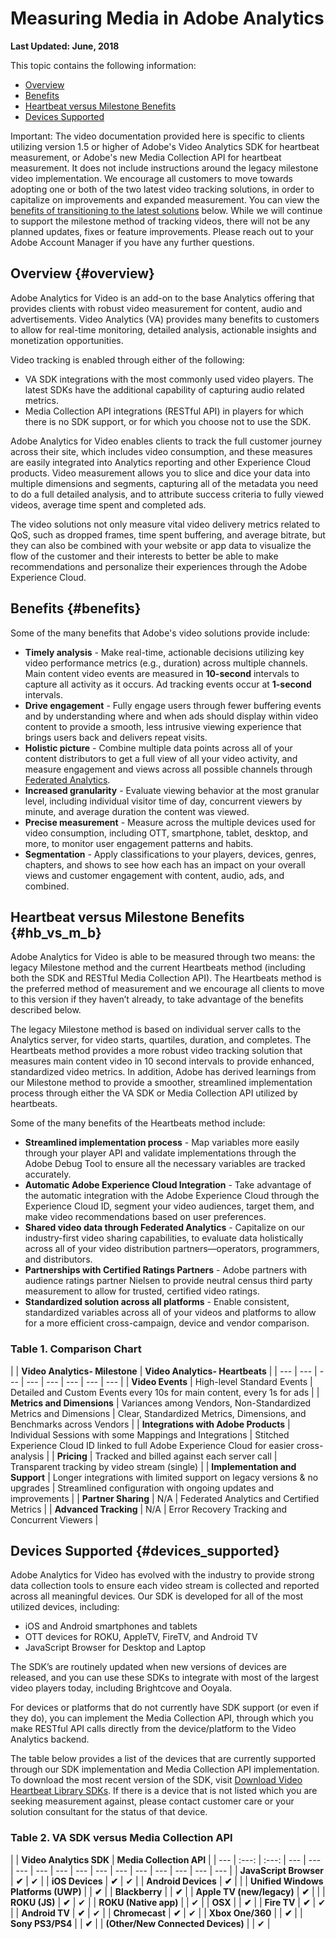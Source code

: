 # Measuring Media in Adobe Analytics

**Last Updated: June, 2018**

This topic contains the following information:

* [Overview](./#overview)
* [Benefits](./)
* [Heartbeat versus Milestone Benefits](./#hb_vs_m_b)
* [Devices Supported](./#devices_supported)

Important: The video documentation provided here is specific to clients utilizing version 1.5 or higher of Adobe's Video Analytics SDK for heartbeat measurement, or Adobe's new Media Collection API for heartbeat measurement. It does not include instructions around the legacy milestone video implementation. We encourage all customers to move towards adopting one or both of the two latest video tracking solutions, in order to capitalize on improvements and expanded measurement. You can view the [benefits of transitioning to the latest solutions](./) below. While we will continue to support the milestone method of tracking videos, there will not be any planned updates, fixes or feature improvements. Please reach out to your Adobe Account Manager if you have any further questions.

## Overview {#overview}

Adobe Analytics for Video is an add-on to the base Analytics offering that provides clients with robust video measurement for content, audio and advertisements. Video Analytics \(VA\) provides many benefits to customers to allow for real-time monitoring, detailed analysis, actionable insights and monetization opportunities.

Video tracking is enabled through either of the following:

* VA SDK integrations with the most commonly used video players. The latest SDKs have the additional capability of capturing audio related metrics. 
* Media Collection API integrations \(RESTful API\) in players for which there is no SDK support, or for which you choose not to use the SDK.

Adobe Analytics for Video enables clients to track the full customer journey across their site, which includes video consumption, and these measures are easily integrated into Analytics reporting and other Experience Cloud products. Video measurement allows you to slice and dice your data into multiple dimensions and segments, capturing all of the metadata you need to do a full detailed analysis, and to attribute success criteria to fully viewed videos, average time spent and completed ads.

The video solutions not only measure vital video delivery metrics related to QoS, such as dropped frames, time spent buffering, and average bitrate, but they can also be combined with your website or app data to visualize the flow of the customer and their interests to better be able to make recommendations and personalize their experiences through the Adobe Experience Cloud.

## Benefits {#benefits}

Some of the many benefits that Adobe's video solutions provide include:

* **Timely analysis** - Make real-time, actionable decisions utilizing key video performance metrics \(e.g., duration\) across multiple channels. Main content video events are measured in **10-second** intervals to capture all activity as it occurs. Ad tracking events occur at **1-second** intervals.
* **Drive engagement** - Fully engage users through fewer buffering events and by understanding where and when ads should display within video content to provide a smooth, less intrusive viewing experience that brings users back and delivers repeat visits. 
* **Holistic picture** - Combine multiple data points across all of your content distributors to get a full view of all your video activity, and measure engagement and views across all possible channels through [Federated Analytics](https://github.com/krculp/media-analytics-docs/tree/c21a8363a24601b55871136d5c52d7e85a080d88/federated-analytics.html). 
* **Increased granularity** - Evaluate viewing behavior at the most granular level, including individual visitor time of day, concurrent viewers by minute, and average duration the content was viewed. 
* **Precise measurement** - Measure across the multiple devices used for video consumption, including OTT, smartphone, tablet, desktop, and more, to monitor user engagement patterns and habits. 
* **Segmentation** - Apply classifications to your players, devices, genres, chapters, and shows to see how each has an impact on your overall views and customer engagement with content, audio, ads, and combined. 

## Heartbeat versus Milestone Benefits {#hb_vs_m_b}

Adobe Analytics for Video is able to be measured through two means: the legacy Milestone method and the current Heartbeats method \(including both the SDK and RESTful Media Collection API\). The Heartbeats method is the preferred method of measurement and we encourage all clients to move to this version if they haven’t already, to take advantage of the benefits described below.

The legacy Milestone method is based on individual server calls to the Analytics server, for video starts, quartiles, duration, and completes. The Heartbeats method provides a more robust video tracking solution that measures main content video in 10 second intervals to provide enhanced, standardized video metrics. In addition, Adobe has derived learnings from our Milestone method to provide a smoother, streamlined implementation process through either the VA SDK or Media Collection API utilized by heartbeats.

Some of the many benefits of the Heartbeats method include:

* **Streamlined implementation process** - Map variables more easily through your player API and validate implementations through the Adobe Debug Tool to ensure all the necessary variables are tracked accurately. 
* **Automatic Adobe Experience Cloud Integration** - Take advantage of the automatic integration with the Adobe Experience Cloud through the Experience Cloud ID, segment your video audiences, target them, and make video recommendations based on user preferences. 
* **Shared video data through Federated Analytics** - Capitalize on our industry-first video sharing capabilities, to evaluate data holistically across all of your video distribution partners—operators, programmers, and distributors. 
* **Partnerships with Certified Ratings Partners** - Adobe partners with audience ratings partner Nielsen to provide neutral census third party measurement to allow for trusted, certified video ratings. 
* **Standardized solution across all platforms** - Enable consistent, standardized variables across all of your videos and platforms to allow for a more efficient cross-campaign, device and vendor comparison. 

### Table 1. Comparison Chart

|  | **Video Analytics- Milestone** | **Video Analytics- Heartbeats** |
| --- | --- | --- | --- | --- | --- | --- | --- |
| **Video Events** | High-level Standard Events | Detailed and Custom Events every 10s for main content, every 1s for ads |
| **Metrics and Dimensions** | Variances among Vendors, Non-Standardized Metrics and Dimensions | Clear, Standardized Metrics, Dimensions, and Benchmarks across Vendors |
| **Integrations with Adobe Products** | Individual Sessions with some Mappings and Integrations | Stitched Experience Cloud ID linked to full Adobe Experience Cloud for easier cross-analysis |
| **Pricing** | Tracked and billed against each server call | Transparent tracking by video stream \(single\) |
| **Implementation and Support** | Longer integrations with limited support on legacy versions & no upgrades | Streamlined configuration with ongoing updates and improvements |
| **Partner Sharing** | N/A | Federated Analytics and Certified Metrics |
| **Advanced Tracking** | N/A | Error Recovery Tracking and Concurrent Viewers |

## Devices Supported {#devices_supported}

Adobe Analytics for Video has evolved with the industry to provide strong data collection tools to ensure each video stream is collected and reported across all meaningful devices. Our SDK is developed for all of the most utilized devices, including:

* iOS and Android smartphones and tablets 
* OTT devices for ROKU, AppleTV, FireTV, and Android TV 
* JavaScript Browser for Desktop and Laptop 

The SDK’s are routinely updated when new versions of devices are released, and you can use these SDKs to integrate with most of the largest video players today, including Brightcove and Ooyala.

For devices or platforms that do not currently have SDK support \(or even if they do\), you can implement the Media Collection API, through which you make RESTful API calls directly from the device/platform to the Video Analytics backend.

The table below provides a list of the devices that are currently supported through our SDK implementation and Media Collection API implementation. To download the most recent version of the SDK, visit [Download Video Heartbeat Library SDKs](https://github.com/krculp/media-analytics-docs/tree/c21a8363a24601b55871136d5c52d7e85a080d88/download-sdks.md). If there is a device that is not listed which you are seeking measurement against, please contact customer care or your solution consultant for the status of that device.

### Table 2. VA SDK versus Media Collection API

|  | **Video Analytics SDK** | **Media Collection API** |
| --- | :---: | :---: | --- | --- | --- | --- | --- | --- | --- | --- | --- | --- | --- | --- | --- |
| **JavaScript Browser** | **✔** | ✔ |
| **iOS Devices** | **✔** | ✔ |
| **Android Devices** | **✔** |  |
| **Unified Windows Platforms \(UWP\)** |  | **✔** |
| **Blackberry** |  | **✔** |
| **Apple TV \(new/legacy\)** | **✔** |  |
| **ROKU \(JS\)** | **✔** | ✔ |
| **ROKU \(Native app\)** |  | ✔ |
| **OSX** |  | **✔** |
| **Fire TV** | **✔** | ✔ |
| **Android TV** | **✔** | ✔ |
| **Chromecast** | **✔** | ✔ |
| **Xbox One/360** |  | **✔** |
| **Sony PS3/PS4** |  | **✔** |
| **\(Other/New Connected Devices\)** |  | ✔ |

